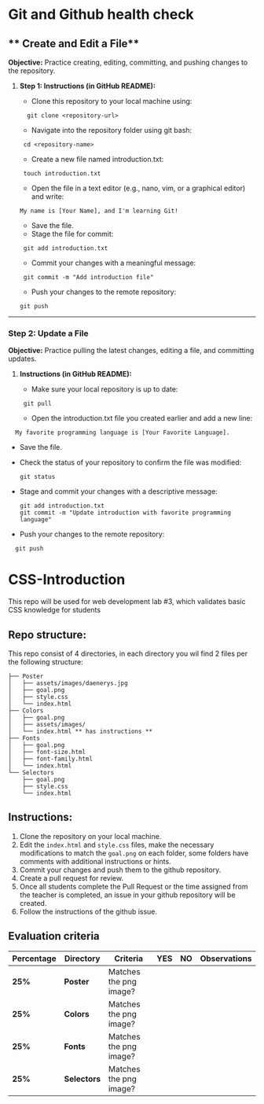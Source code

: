 # Git and Github health check
## ** Create and Edit a File**
**Objective:** Practice creating, editing, committing, and pushing changes to the repository.

1. **Step 1: Instructions (in GitHub README):**
   - Clone this repository to your local machine using:
     

   ```
     git clone <repository-url>
   ```

   - Navigate into the repository folder using git bash:
     

    ```
     cd <repository-name>
    ```

   - Create a new file named introduction.txt:
     

    ```
     touch introduction.txt
    ```

   - Open the file in a text editor (e.g., nano, vim, or a graphical editor) and write:
     
   ```
   My name is [Your Name], and I'm learning Git!
   ```

   - Save the file.
   - Stage the file for commit:
     
    ```
     git add introduction.txt
    ```

   - Commit your changes with a meaningful message:
     

    ```
     git commit -m "Add introduction file"
    ```

   - Push your changes to the remote repository:
     
   
    ```
    git push
    ```


---

### **Step 2: Update a File**
**Objective:** Practice pulling the latest changes, editing a file, and committing updates.

1. **Instructions (in GitHub README):**
   - Make sure your local repository is up to date:
     

    ```
     git pull
    ```

   - Open the introduction.txt file you created earlier and add a new line:
     
 ```
   My favorite programming language is [Your Favorite Language].
 ```

   - Save the file.
   - Check the status of your repository to confirm the file was modified:

       ```
       git status
       ```

   - Stage and commit your changes with a descriptive message:
     

     ```
     git add introduction.txt
     git commit -m "Update introduction with favorite programming language"
     ```

   - Push your changes to the remote repository:
     
   ```
     git push
   ```




# CSS-Introduction
This repo will be used for web development lab #3, which validates basic CSS knowledge for students

## Repo structure:

This repo consist of 4 directories, in each directory you wil find 2 files per the following structure:<br />
```
├── Poster
│   ├── assets/images/daenerys.jpg
│   ├── goal.png
│   ├── style.css
│   └── index.html
├── Colors
│   ├── goal.png
│   ├── assets/images/
│   └── index.html ** has instructions **
├── Fonts
│   ├── goal.png
│   ├── font-size.html
│   ├── font-family.html
│   └── index.html
└── Selectors
    ├── goal.png
    ├── style.css
    └── index.html
```
## Instructions:
1. Clone the repository on your local machine.
2. Edit the <code>index.html</code>  and <code>style.css</code>  files,  make the necessary modifications to match the <code>goal.png</code> on each folder, some folders have comments with additional instructions or hints.
3. Commit your changes and push them to the github repository.
4. Create a pull request for review.
5. Once all students complete the Pull Request or the time assigned from the teacher is completed, an issue in your github repository will be created.
6. Follow the instructions of the github issue.

## Evaluation criteria

|  **Percentage**       |**Directory**       | **Criteria**                                   | **YES**       | **NO**        | **Observations** |
|------------------------------------------|------------------------------------------|-----------------------------------------------|-------------------------------|--------------------------|--------------------------|
|  **25%**  |**Poster**  | Matches the png image?   |    |          |       |
| **25%**  |**Colors** | Matches the png image?               |        |   |    |
| **25%**  |**Fonts**      | Matches the png image?       |        | |  |
| **25%**  |**Selectors** | Matches the png image?         |    |    | |
